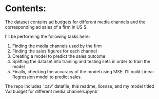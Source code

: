 # Contents:

The dataset contains ad budgets for different media channels and the corresponding ad sales of a firm in US $.

I'll be performing the following tasks here:
1. Finding the media channels used by the firm
2. Finding the sales figures for each channel
3. Creating a model to predict the sales outcome
4. Splitting the dataset into training and testing sets in order to train the model
5. Finally, checking the accuracy of the model using MSE.
I'll build Linear Regression model to predict sales.

The repo includes '.csv' datafile, this readme, license, and my model titled 'Ad budget for different media channels.ipynb'